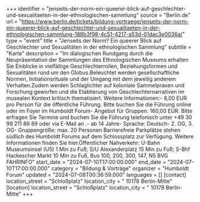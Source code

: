 +++
identifier = "jenseits-der-norm-ein-queerer-blick-auf-geschlechter-und-sexualitaeten-in-der-ethnologischen-sammlung"
source = "Berlin.de"
url = "https://www.berlin.de/tickets/bildung-vortraege/jenseits-der-norm-ein-queerer-blick-auf-geschlechter-und-sexualitaeten-in-der-ethnologischen-sammlung-188b3f98-4c51-4217-a53d-01dac3e0036a/"
type = "event"
title = "Jenseits der Norm? Ein queerer Blick auf Geschlechter und Sexualitäten in der ethnologischen Sammlung"
subtitle = "Karte"
description = "Im dialogischen Rundgang durch die Neupräsentation der Sammlungen des Ethnologischen Museums erhalten Sie Einblicke in vielfältige Geschlechterrollen, Beziehungsformen und Sexualitäten rund um den Globus.Beleuchtet werden gesellschaftliche Normen, Initiationsrituale und der Umgang mit dem jeweilig anderem Verhalten.Zudem werden Schlaglichter auf koloniale Sammelpraxen und Forschung geworfen und die Etablierung von Geschlechternarrativen im musealen Kontext kritisch thematisiert. Weitere Informationen:- 8,00 EUR pro Person für die öffentliche Führung. Bitte buchen Sie die Führung online oder im Foyer im Humboldt Forum- Angebot für Gruppen: 160,00 EUR. Bitte erfragen Sie Termine und buchen Sie die Führung telefonisch unter +49 30 99 211 89 89 oder via E-Mail an .- ab 14 Jahre- Sprache: Deutsch- 2. OG, 3. OG- Gruppengröße: max. 20 Personen Barrierefreie Parkplätze stehen südlich des Humboldt Forums auf dem Schlossplatz zur Verfügung. Weitere Informationen finden Sie hier.Öffentlicher Nahverkehr: U-Bahn Museumsinsel (U5) 1 Min zu Fuß; S/U Alexanderplatz 15 Min zu Fuß; S-Bhf Hackescher Markt 10 Min zu Fuß, Bus 100, 200, 300, 147, N5 BVG FAHRINFO"
start_date = "2024-07-10T17:00:00.000"
end_date = "2024-07-10T17:00:00.000"
category = "Bildung & Vorträge"
organizer = "Humboldt Forum"
updated = "2024-07-08T00:36:59.000"
languages = []
[contact]
location_street = "Schloßplatz"
location_city = " 10178 Berlin-Mitte"
[location]
location_street = "Schloßplatz"
location_city = " 10178 Berlin-Mitte"
+++